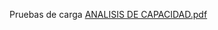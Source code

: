 Pruebas de carga
[ANALISIS DE CAPACIDAD.pdf](https://github.com/Martin9905/pruebas-de-carga/files/10008592/ANALISIS.DE.CAPACIDAD.pdf)
